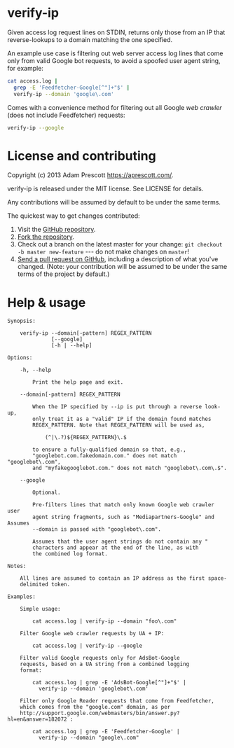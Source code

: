 # verify-ip

Given access log request lines on STDIN, returns only those from an IP that reverse-lookups to a domain matching the one specified.

An example use case is filtering out web server access log lines that come only from valid Google bot requests, to avoid a spoofed user agent string, for example:

```bash
cat access.log |
  grep -E 'Feedfetcher-Google[^"]+"$' |
  verify-ip --domain 'google\.com'
```

Comes with a convenience method for filtering out all Google _web crawler_ (does not include Feedfetcher) requests:

```bash
verify-ip --google
```

# License and contributing

Copyright (c) 2013 Adam Prescott <https://aprescott.com/>.

verify-ip is released under the MIT license. See LICENSE for details.

Any contributions will be assumed by default to be under the same terms.

The quickest way to get changes contributed:

1. Visit the [GitHub repository](https://github.com/aprescott/verify-ip).
2. [Fork the repository](https://help.github.com/articles/fork-a-repo).
3. Check out a branch on the latest master for your change: `git checkout -b master new-feature` --- do not make changes on `master`!
4. [Send a pull request on GitHub](https://help.github.com/articles/fork-a-repo), including a description of what you've changed. (Note: your contribution will be assumed to be under the same terms of the project by default.)

# Help & usage

```
Synopsis:

    verify-ip --domain[-pattern] REGEX_PATTERN
              [--google]
              [-h | --help]

Options:

    -h, --help

    	Print the help page and exit.

    --domain[-pattern] REGEX_PATTERN

        When the IP specified by --ip is put through a reverse look-up,
        only treat it as a "valid" IP if the domain found matches
        REGEX_PATTERN. Note that REGEX_PATTERN will be used as,

            (^|\.?)${REGEX_PATTERN}\.$

        to ensure a fully-qualified domain so that, e.g.,
        "googlebot.com.fakedomain.com." does not match "googlebot\.com",
        and "myfakegooglebot.com." does not match "googlebot\.com\.$".

    --google

        Optional.

        Pre-filters lines that match only known Google web crawler user
        agent string fragments, such as "Mediapartners-Google" and Assumes
        --domain is passed with "googlebot\.com".

        Assumes that the user agent strings do not contain any "
        characters and appear at the end of the line, as with
        the combined log format.

Notes:

    All lines are assumed to contain an IP address as the first space-
    delimited token.

Examples:

    Simple usage:
  
        cat access.log | verify-ip --domain "foo\.com"

    Filter Google web crawler requests by UA + IP:

        cat access.log | verify-ip --google

    Filter valid Google requests only for AdsBot-Google
    requests, based on a UA string from a combined logging
    format:

        cat access.log | grep -E 'AdsBot-Google[^"]+"$' |
          verify-ip --domain 'googlebot\.com'

    Filter only Google Reader requests that come from Feedfetcher,
    which comes from the "google.com" domain, as per
    http://support.google.com/webmasters/bin/answer.py?hl=en&answer=182072 :

        cat access.log | grep -E 'Feedfetcher-Google' |
          verify-ip --domain "google\.com"

```